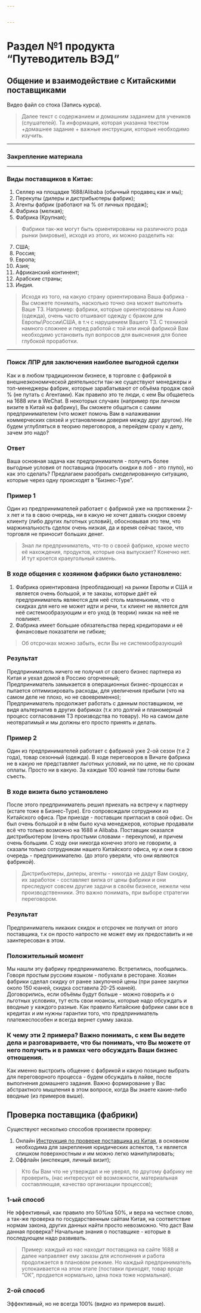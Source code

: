 ```yaml
---


---
```


<h1 id="раздел-№1-продукта-путеводитель-вэд">Раздел №1 продукта “Путеводитель ВЭД”</h1>
<h2 id="общение-и-взаимодействие-с-китайскими-поставщиками">Общение и взаимодействие с Китайскими поставщиками</h2>
<p>Видео файл со стока (Запись курса).</p>
<blockquote>
<p>Далее текст с содержанием и домашним заданием для учеников (слушателей). Та информация, которая указанна текстом +домашнее задание + важные инструкции, которые необходимо изучить.</p>
</blockquote>
<hr>
<h3 id="закрепление-материала">Закрепление материала</h3>
<hr>
<h3 id="виды-поставщиков-в-китае">Виды поставщиков в Китае:</h3>
<ol>
<li>Селлер на площадке 1688/Alibaba (обычный продавец как и мы);</li>
<li>Перекупы (дилеры и дистрибьютеры фабрик);</li>
<li>Агенты фабрик (работают на % от личных продаж);</li>
<li>Фабрика (мелкая);</li>
<li>Фабрика (Крупная);</li>
</ol>
<blockquote>
<p>Фабрики так-же могут быть ориентированы на различного рода рынки (мировые), исходя из этого, их можно разделить на:</p>
</blockquote>
<ol start="7">
<li>США;</li>
<li>Россия;</li>
<li>Европа;</li>
<li>Азия;</li>
<li>Африканский континент;</li>
<li>Арабские страны;</li>
<li>Индия.</li>
</ol>
<blockquote>
<p>Исходя из того, на какую страну ориентирована Ваша фабрика - Вы сможете понимать, насколько точно она может выполнить Ваше ТЗ. Например: фабрики, которые ориентированы на Азию (одежда), очень часто отшивают одежду с браком для Европы\России\США, в т.ч с нарушением Вашего ТЗ. С техникой намного сложнее и перед работой с той или иной фабрикой Вам необходимо установить пул вопросов для выяснения для более глубокой проработки.</p>
</blockquote>
<hr>
<h3 id="поиск-лпр-для-заключения-наиболее-выгодной-сделки">Поиск ЛПР для заключения наиболее выгодной сделки</h3>
<p>Как и в любом традиционном бизнесе, в торговле с фабрикой в внешнеэкономической деятельности так-же существуют менеджеры и топ-менеджеры фабрик, которые зарабатывают от объёма продаж свой % (не путать с Агентами). Как правило это те люди, с кем Вы общаетесь на 1688 или в WeChat. В некоторых случаях (например при личном визите в Китай на фабрику), Вы сможете общаться с самим предпринимателем (что может помочь Вам в налаживании коммерческих связей и установлении доверия между друг другом). Не будем углубляться в теорию переговоров, а перейдем сразу к делу, зачем это надо?</p>
<h3 id="ответ">Ответ</h3>
<p>Ваша основная задача как предпринимателя - получить более выгодные условия от поставщика (просить скидки в лоб - это глупо), но как это сделать? Предлагаем разобрать смоделированную ситуацию, которые через одну происходят в “Бизнес-Туре”.</p>
<h3 id="пример-1">Пример 1</h3>
<p>Один из предпринимателей работает с фабрикой уже на протяжении 2-х лет и та в свою очередь, ни в какую не хочет давать скидки своему клиенту (либо других льготных условий), обосновывая это тем, что маржинальность сделок очень низкая, да и время сейчас такое, что торговля не приносит больших денег.</p>
<blockquote>
<p>Знал ли предприниматель, что-то о своей фабрике, кроме место её нахождения, продуктов, которые она выпускает? Конечно нет. И тут кроется краеугольный камень.</p>
</blockquote>
<h3 id="в-ходе-общения-с-хозяином-фабрики-было-установлено">В ходе общения с хозяином фабрики было установлено:</h3>
<ol>
<li>Фабрика ориентирована (преобладающе) на рынки Европы и США и является очень большой, и те заказы, которые даёт ей предприниматель являются для неё столь маленькими, что о скидках для него не может идти и речи, т.к клиент не является для неё системообразующим и его уход (в теории) никак на неё не повлияет.</li>
<li>Фабрика имеет большие обязательства перед кредиторами и её финансовые показатели не гибкие;</li>
</ol>
<blockquote>
<p>Об отсрочках можно забыть, если Вы не системообразующий</p>
</blockquote>
<h3 id="результат">Результат</h3>
<p>Предприниматель ничего не получил от своего бизнес партнера из Китая и уехал домой в Россию огорченный;<br>
Предприниматель замыкается в операционных бизнес-процессах и пытается оптимизировать расходы, для увеличения прибыли (что на самом деле не плохо, но не своевременно);<br>
Предприниматель продолжает работать с данным поставщиком, не видя альтернатив в других фабриках (т.к это долгий и планомерный процесс согласования ТЗ производства по товару). Но на самом деле неотвратимый и мы должны его просто принять и делать.</p>
<h3 id="пример-2">Пример 2</h3>
<p>Один из предпринимателей работает с фабрикой уже 2-ой сезон (т.е 2 года), товар сезонный (одежда). В ходе переговоров в Вичате фабрика не в какую не представляет льготных условий, ни по цене, не по срокам оплаты. Просто ни в какую. За каждые 100 юаней там готовы были съесть.</p>
<h3 id="в-ходе-визита-было-установлено">В ходе визита было установлено</h3>
<p>После этого предприниматель решил приехать на встречу к партнеру (кстате тоже в Бизнес-Туре). Его сопровождали сотрудники из Китайского офиса. При приезде - поставщик пригласил в свой офис. Он был очень большой и в нём было куча менеджеров, которые продавали всё что только возможно на 1688 и Alibaba. Поставщик оказался дистрибьютером (очень простыми словами - перекупом), и причем очень большим. С ходу они никогда конечно этого не говорили, а сказали только сотрудникам нашего Китайского офиса, ну и они в свою очередь - предпринимателю. (до этого уверяли, что они являются фабрикой).</p>
<blockquote>
<p>Дистрибьютеры, дилеры, агенты - никогда не дадут Вам скидку, их заработок - составляет вилка от цены фабрики и они преследуют совсем другие задачи в своём бизнесе, нежели чем производственники. Это важно понимать, при выборе стратегии переговором.</p>
</blockquote>
<h3 id="результат-1">Результат</h3>
<p>Предприниматель никаких скидок и отсрочек не получил от этого поставщика, т.к он просто напросто не может ему их предоставить и не заинтересован в этом.</p>
<h3 id="положительный-момент">Положительный момент</h3>
<p>Мы нашли эту фабрику предпринимателю. Встретились, пообщались. Говоря простым русским языком - побухали в ресторане. Хозяин фабрики сделал скидку от ранее закупочной цены (при ранее закупки около 150 юаней, скидка составила 20-25 юаней).<br>
Договорились, если объёмы будут больше - можно говорить и о льготных условиях, тут есть свои нюансы, которые надо обсуждать и вводные у каждого разные. Как правило Китайские фабрики сами все в кредитах и им нужны гарантии того, что предприниматель платежеспособен и всегда вернет сумму заказа.</p>
<h3 id="к-чему-эти-2-примера-важно-понимать-с-кем-вы-ведете-дела-и-разговариваете-что-бы-понимать-что-вы-можете-от-него-получить-и-в-рамках-чего-обсуждать-ваши-бизнес-отношения.">К чему эти 2 примера? Важно понимать, с кем Вы ведете дела и разговариваете, что бы понимать, что Вы можете от него получить и в рамках чего обсуждать Ваши бизнес отношения.</h3>
<p>Как именно выстроить общение с фабрикой и какую позицию выбрать для переговорного процесса - будем обсуждать в лайве, после выполнения домашнего задания. Важно формирование у Вас абстрактного мышления в этом вопросе, когда Вы знаете какие-либо вводные (из примеров выше).</p>
<h2 id="проверка-поставщика-фабрики">Проверка поставщика (фабрики)</h2>
<p>Существуют несколько способов произвести проверку:</p>
<ol>
<li>Онлайн <a href="%D0%98%D0%BD%D1%81%D1%82%D1%80%D1%83%D0%BA%D1%86%D0%B8%D1%8F%20%D0%BF%D0%BE%20%D0%BF%D1%80%D0%BE%D0%B2%D0%B5%D1%80%D0%BA%D0%B5%20%D0%BF%D0%BE%D1%81%D1%82%D0%B0%D0%B2%D1%89%D0%B8%D0%BA%D0%B0%20%D0%B8%D0%B7%20%D0%9A%D0%B8%D1%82%D0%B0%D1%8F">Инструкция по проверке поставщика из Китая</a>, в основном необходима для закрепления юридических аспектов, т.к является слишком поверхностным и им можно легко манипулировать;</li>
<li>Оффлайн (инспекция, личный визит);</li>
</ol>
<blockquote>
<p>Кто бы Вам что не утверждал и не уверял, по другому фабрику не проверить, (нас интересуют её возможности, материальная составляющая, качество организации процессов);</p>
</blockquote>
<h3 id="ый-способ">1-ый способ</h3>
<p>Не эффективный, как правило это 50%на 50%, и вера на честное слово, а так-же проверка по государственным сайтам Китая, на соответствие нормам закона, других данных найти просто невозможно. Что даст Вам данная проверка? Начальные знания о поставщике - которые в последующем надо развивать.</p>
<blockquote>
<p>Пример: каждый из нас находит поставщика на сайте 1688 и далее направляет ему заказы для исполнения и работа продолжается в плановом режиме. Но каждый предприниматель успокаивается на этом этапе (поставки приходят, товар вроде “ОК”, продается нормально, цена пока тоже нормальная).</p>
</blockquote>
<h3 id="ой-способ">2-ой способ</h3>
<p>Эффективный, но не всегда 100% (видно из примеров выше).</p>

